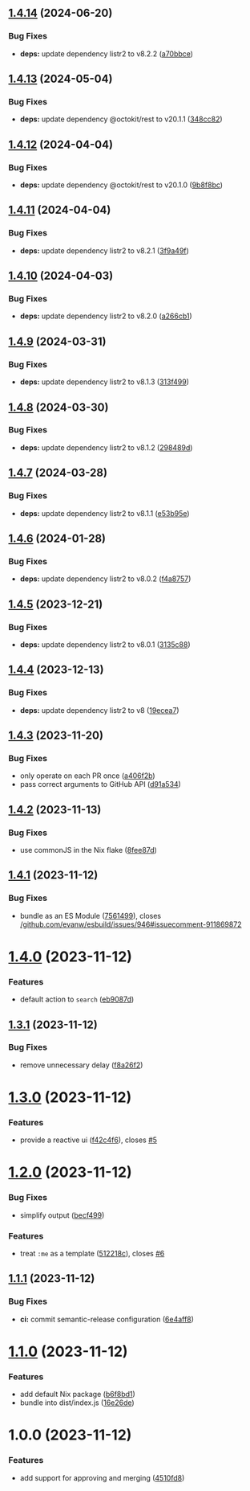 ## [1.4.14](https://github.com/EricCrosson/batch-edit-prs/compare/v1.4.13...v1.4.14) (2024-06-20)


### Bug Fixes

* **deps:** update dependency listr2 to v8.2.2 ([a70bbce](https://github.com/EricCrosson/batch-edit-prs/commit/a70bbce0fdc8303605608682fa4d52aa18e3dd63))

## [1.4.13](https://github.com/EricCrosson/batch-edit-prs/compare/v1.4.12...v1.4.13) (2024-05-04)


### Bug Fixes

* **deps:** update dependency @octokit/rest to v20.1.1 ([348cc82](https://github.com/EricCrosson/batch-edit-prs/commit/348cc82583499ed08251d56715e30331eb1b21e5))

## [1.4.12](https://github.com/EricCrosson/batch-edit-prs/compare/v1.4.11...v1.4.12) (2024-04-04)


### Bug Fixes

* **deps:** update dependency @octokit/rest to v20.1.0 ([9b8f8bc](https://github.com/EricCrosson/batch-edit-prs/commit/9b8f8bca6f012a3c95210237e301d4e763dca650))

## [1.4.11](https://github.com/EricCrosson/batch-edit-prs/compare/v1.4.10...v1.4.11) (2024-04-04)


### Bug Fixes

* **deps:** update dependency listr2 to v8.2.1 ([3f9a49f](https://github.com/EricCrosson/batch-edit-prs/commit/3f9a49fa1ef44853a2bbaf885de52967ad95a195))

## [1.4.10](https://github.com/EricCrosson/batch-edit-prs/compare/v1.4.9...v1.4.10) (2024-04-03)


### Bug Fixes

* **deps:** update dependency listr2 to v8.2.0 ([a266cb1](https://github.com/EricCrosson/batch-edit-prs/commit/a266cb13f0f100b7b8a1c7e2cd0938834feebc2a))

## [1.4.9](https://github.com/EricCrosson/batch-edit-prs/compare/v1.4.8...v1.4.9) (2024-03-31)


### Bug Fixes

* **deps:** update dependency listr2 to v8.1.3 ([313f499](https://github.com/EricCrosson/batch-edit-prs/commit/313f4995b061cf4c1fe47d54a1c477e591ddbd93))

## [1.4.8](https://github.com/EricCrosson/batch-edit-prs/compare/v1.4.7...v1.4.8) (2024-03-30)


### Bug Fixes

* **deps:** update dependency listr2 to v8.1.2 ([298489d](https://github.com/EricCrosson/batch-edit-prs/commit/298489d511acd08feb554f5cb5a4c76bc950f6ed))

## [1.4.7](https://github.com/EricCrosson/batch-edit-prs/compare/v1.4.6...v1.4.7) (2024-03-28)


### Bug Fixes

* **deps:** update dependency listr2 to v8.1.1 ([e53b95e](https://github.com/EricCrosson/batch-edit-prs/commit/e53b95eb70bba8b046d542eabd0d5d08a2b61cb7))

## [1.4.6](https://github.com/EricCrosson/batch-edit-prs/compare/v1.4.5...v1.4.6) (2024-01-28)


### Bug Fixes

* **deps:** update dependency listr2 to v8.0.2 ([f4a8757](https://github.com/EricCrosson/batch-edit-prs/commit/f4a87572d244e17b51caf9a5b1dbd475e3a1bd66))

## [1.4.5](https://github.com/EricCrosson/batch-edit-prs/compare/v1.4.4...v1.4.5) (2023-12-21)


### Bug Fixes

* **deps:** update dependency listr2 to v8.0.1 ([3135c88](https://github.com/EricCrosson/batch-edit-prs/commit/3135c887d020bea15e2ce2fe73083375a0406b53))

## [1.4.4](https://github.com/EricCrosson/batch-edit-prs/compare/v1.4.3...v1.4.4) (2023-12-13)


### Bug Fixes

* **deps:** update dependency listr2 to v8 ([19ecea7](https://github.com/EricCrosson/batch-edit-prs/commit/19ecea743ca0e65c2027cfaef61c617eef0d0b0a))

## [1.4.3](https://github.com/EricCrosson/batch-edit-prs/compare/v1.4.2...v1.4.3) (2023-11-20)


### Bug Fixes

* only operate on each PR once ([a406f2b](https://github.com/EricCrosson/batch-edit-prs/commit/a406f2b233bcc8d69aaeb60e3cc3b5c768ef6446))
* pass correct arguments to GitHub API ([d91a534](https://github.com/EricCrosson/batch-edit-prs/commit/d91a5344c9b96b2aa4b21ea6aad1376e77fcf49c))

## [1.4.2](https://github.com/EricCrosson/batch-edit-prs/compare/v1.4.1...v1.4.2) (2023-11-13)


### Bug Fixes

* use commonJS in the Nix flake ([8fee87d](https://github.com/EricCrosson/batch-edit-prs/commit/8fee87da2cc22a6319c009602ebd7aeb031cd3c2))

## [1.4.1](https://github.com/EricCrosson/batch-edit-prs/compare/v1.4.0...v1.4.1) (2023-11-12)


### Bug Fixes

* bundle as an ES Module ([7561499](https://github.com/EricCrosson/batch-edit-prs/commit/7561499a25857e9cf6a1cd775ab110599de9f2d5)), closes [/github.com/evanw/esbuild/issues/946#issuecomment-911869872](https://github.com//github.com/evanw/esbuild/issues/946/issues/issuecomment-911869872)

# [1.4.0](https://github.com/EricCrosson/batch-edit-prs/compare/v1.3.1...v1.4.0) (2023-11-12)


### Features

* default action to `search` ([eb9087d](https://github.com/EricCrosson/batch-edit-prs/commit/eb9087d0126b5ee78a09eb3c65c27afea665918c))

## [1.3.1](https://github.com/EricCrosson/batch-edit-prs/compare/v1.3.0...v1.3.1) (2023-11-12)


### Bug Fixes

* remove unnecessary delay ([f8a26f2](https://github.com/EricCrosson/batch-edit-prs/commit/f8a26f28da7b49e340288ba2ae488b05ecd66979))

# [1.3.0](https://github.com/EricCrosson/batch-edit-prs/compare/v1.2.0...v1.3.0) (2023-11-12)


### Features

* provide a reactive ui ([f42c4f6](https://github.com/EricCrosson/batch-edit-prs/commit/f42c4f6d7678d8f6b73d94123c3ec849ae625065)), closes [#5](https://github.com/EricCrosson/batch-edit-prs/issues/5)

# [1.2.0](https://github.com/EricCrosson/batch-edit-prs/compare/v1.1.1...v1.2.0) (2023-11-12)


### Bug Fixes

* simplify output ([becf499](https://github.com/EricCrosson/batch-edit-prs/commit/becf499f0c8ab822ac02a7d565f31b76c9f4c7f4))


### Features

* treat `:me` as a template ([512218c](https://github.com/EricCrosson/batch-edit-prs/commit/512218c22b738e545a8833e0fa8aa12b3bb109ce)), closes [#6](https://github.com/EricCrosson/batch-edit-prs/issues/6)

## [1.1.1](https://github.com/EricCrosson/batch-edit-prs/compare/v1.1.0...v1.1.1) (2023-11-12)


### Bug Fixes

* **ci:** commit semantic-release configuration ([6e4aff8](https://github.com/EricCrosson/batch-edit-prs/commit/6e4aff88f37695c25a65bf750f2703c889210a95))

# [1.1.0](https://github.com/EricCrosson/batch-edit-prs/compare/v1.0.0...v1.1.0) (2023-11-12)


### Features

* add default Nix package ([b6f8bd1](https://github.com/EricCrosson/batch-edit-prs/commit/b6f8bd1b3dafbf0ce632b043cdaa5c00976ae600))
* bundle into dist/index.js ([16e26de](https://github.com/EricCrosson/batch-edit-prs/commit/16e26de1f131fc35215c9793403fe3fc6dce9380))

# 1.0.0 (2023-11-12)


### Features

* add support for approving and merging ([4510fd8](https://github.com/EricCrosson/batch-edit-prs/commit/4510fd8d48b49d34334c32768ab47616b65e1eed))
